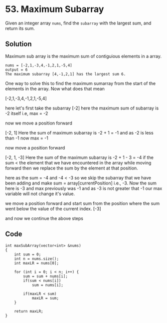 # 53. Maximum Subarray
Given an integer array ```nums```, find the ```subarray``` with the largest sum, and return its sum.

## Solution
Maximum sub array is the maximum sum of contiguious elements in a array.
````
nums = [-2,1,-3,4,-1,2,1,-5,4]
output = 6
The maximum subarray [4,-1,2,1] has the largest sum 6.
````
One way to solve this to find the maximum sumarray from the start of the elements in the array.
Now what does that mean 

[-2,1,-3,4,-1,2,1,-5,4]

here let's first take the subarray [-2]
here the maximum sum of subarray is -2 itself i.e, max = -2

now we move a position forward

[-2, 1]
Here the sum of maximum subarray is -2 + 1 = -1
and as -2 is less than -1 now max = -1

now move a position forward 

[-2, 1, -3]
Here the sum of the maximum subarray is -2 + 1 - 3 = -4
if the sum < the element that we have encountered in the array while moving forward then we replace the sum by the element at that position.

here as the sum = -4 and -4 < -3 so we skip the subarray that we have been adding and make sum = array[currentPosition] i.e., -3. Now the sum here is -3 and max previously was -1  and as -3 is not greater that -1 our max variable will not change it's value.

we move a position forward and start sum from the position where the sum went below the value of the current index.
[-3]

and now we continue the above steps


## Code
````
int maxSubArray(vector<int> &nums)
{
    int sum = 0;
    int n = nums.size();
    int maxLR = nums[0];

    for (int i = 0; i < n; i++) {
        sum = sum + nums[i];
        if(sum < nums[i])
            sum = nums[i];

        if(maxLR < sum)
            maxLR = sum;
    }

    return maxLR;
}
````